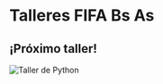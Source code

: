 # Talleres FIFA Bs As

## ¡Próximo taller!

![Taller de Python](https://raw.githubusercontent.com/fifabsas/talleresfifabsas/master/difusion_1.png)














